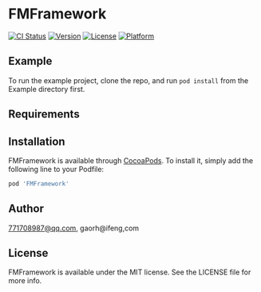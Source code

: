 # FMFramework

[![CI Status](https://img.shields.io/travis/771708987@qq.com/FMFramework.svg?style=flat)](https://travis-ci.org/771708987@qq.com/FMFramework)
[![Version](https://img.shields.io/cocoapods/v/FMFramework.svg?style=flat)](https://cocoapods.org/pods/FMFramework)
[![License](https://img.shields.io/cocoapods/l/FMFramework.svg?style=flat)](https://cocoapods.org/pods/FMFramework)
[![Platform](https://img.shields.io/cocoapods/p/FMFramework.svg?style=flat)](https://cocoapods.org/pods/FMFramework)

## Example

To run the example project, clone the repo, and run `pod install` from the Example directory first.

## Requirements

## Installation

FMFramework is available through [CocoaPods](https://cocoapods.org). To install
it, simply add the following line to your Podfile:

```ruby
pod 'FMFramework'
```

## Author

771708987@qq.com, gaorh@ifeng,com

## License

FMFramework is available under the MIT license. See the LICENSE file for more info.
